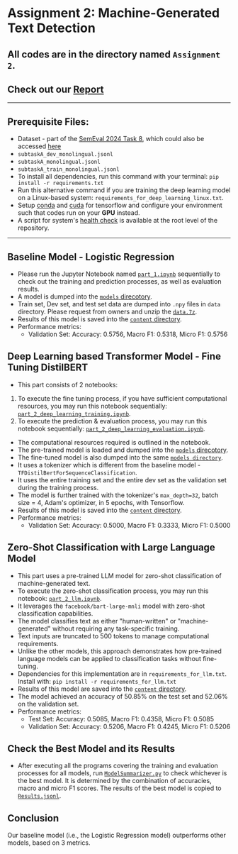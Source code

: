 # Assignment 2: Machine-Generated Text Detection
All codes are in the directory named `Assignment 2`.
---

## Check out our [**Report**](./CSI5386%20NLP%20Assignment%202%20Report%20-%20Kelvin,%20Jenifer,%20Sabrina.pdf)

---

## Prerequisite Files:
* Dataset - part of the [SemEval 2024 Task 8](https://github.com/mbzuai-nlp/SemEval2024-task8), which could also be accessed [here](https://drive.google.com/drive/folders/1CAbb3DjrOPBNm0ozVBfhvrEh9P9rAppc)
* `subtaskA_dev_monolingual.jsonl`
* `subtaskA_monolingual.jsonl`
* `subtaskA_train_monolingual.jsonl`
* To install all dependencies, run this command with your terminal: `pip install -r requirements.txt`
* Run this alternative command if you are training the deep learning model on a Linux-based system: `requirements_for_deep_learning_linux.txt`.
* Setup [conda](https://stackoverflow.com/questions/44515769/conda-is-not-recognized-as-internal-or-external-command) and [cuda](https://www.tensorflow.org/install/pip) for tensorflow and configure your environment such that codes run on your **GPU** instead. 
* A script for system's [health check](../health_check.py) is available at the root level of the repository. 
---

## Baseline Model - Logistic Regression
* Please run the Jupyter Notebook named [`part_1.ipynb`](./part_1.ipynb) sequentially to check out the training and prediction processes, as well as evaluation results. 
* A model is dumped into the [`models` direcotory](./models).
* Train set, Dev set, and test set data are dumped into `.npy` files in `data` directory. Please request from owners and unzip the [`data.7z`](https://uottawa-my.sharepoint.com/personal/kmock073_uottawa_ca/Documents/CSI5386%20NLP/data.7z?csf=1&web=1&e=m4fJkY).
* Results of this model is saved into the [`content` directory](./content/).
* Performance metrics:
  - Validation Set: Accuracy: 0.5756, Macro F1: 0.5318, Micro F1: 0.5756

## Deep Learning based Transformer Model - Fine Tuning DistilBERT
* This part consists of 2 notebooks: 
1. To execute the fine tuning process, if you have sufficient computational resources, you may run this notebook sequentially: [`part_2_deep_learning_training.ipynb`](./part_2_deep_learning_training.ipynb).
2. To execute the prediction & evaluation process, you may run this notebook sequentially: [`part_2_deep_learning_evaluation.ipynb`](./part_2_deep_learning_evaluation.ipynb).
* The computational resources required is outlined in the notebook. 
* The pre-trained model is loaded and dumped into the [`models` direcotory](./models).
* The fine-tuned model is also dumped into the same [`models directory`](./models/).
* It uses a tokenizer which is different from the baseline model - `TFDistilBertForSequenceClassification`.
* It uses the entire training set and the entire dev set as the validation set during the training process.
* The model is further trained with the tokenizer's `max_depth=32`, batch size = 4, Adam's optimizer, in 5 epochs, with Tensorflow. 
* Results of this model is saved into the [`content` directory](./content/).
* Performance metrics:
  - Validation Set: Accuracy: 0.5000, Macro F1: 0.3333, Micro F1: 0.5000

## Zero-Shot Classification with Large Language Model
* This part uses a pre-trained LLM model for zero-shot classification of machine-generated text.
* To execute the zero-shot classification process, you may run this notebook: [`part_2_llm.ipynb`](./part_2_llm.ipynb).
* It leverages the `facebook/bart-large-mnli` model with zero-shot classification capabilities.
* The model classifies text as either "human-written" or "machine-generated" without requiring any task-specific training.
* Text inputs are truncated to 500 tokens to manage computational requirements.
* Unlike the other models, this approach demonstrates how pre-trained language models can be applied to classification tasks without fine-tuning.
* Dependencies for this implementation are in `requirements_for_llm.txt`. Install with: `pip install -r requirements_for_llm.txt`
* Results of this model are saved into the [`content` directory](./content/).
* The model achieved an accuracy of 50.85% on the test set and 52.06% on the validation set.
* Performance metrics:
  - Test Set: Accuracy: 0.5085, Macro F1: 0.4358, Micro F1: 0.5085
  - Validation Set: Accuracy: 0.5206, Macro F1: 0.4245, Micro F1: 0.5206


## Check the Best Model and its Results
* After executing all the programs covering the training and evaluation processes for all models, run [`ModelSummarizer.py`](./ModelSummarizer.py) to check whichever is the best model. It is determined by the combination of accuracies, macro and micro F1 scores. The results of the best model is copied to [`Results.jsonl`](./content/Results.jsonl).

## Conclusion
Our baseline model (i.e., the Logistic Regression model) outperforms other models, based on 3 metrics. 
